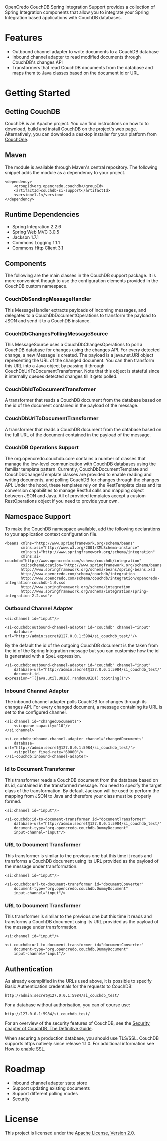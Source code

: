 OpenCredo CouchDB Spring Integration Support provides a collection of Spring Integration components that allow you to
integrate your Spring Integration based applications with CouchDB databases.

# Features
- Outbound channel adapter to write documents to a CouchDB database
- Inbound channel adapter to read modified documents through CouchDB's changes API
- Transformers that read CouchDB documents from the database and maps them to Java classes based on the document
id or URL

# Getting Started

## Getting CouchDB
CouchDB is an Apache project. You can find instructions on how to to download, build and install CouchDB on the project's [web page](http://couchdb.apache.org/).
Alternatively, you can download a desktop installer for your platform from [CouchOne](http://www.couchone.com/get). 

## Maven 
The module is available through Maven's central repository. The following snippet adds the module
as a dependency to your project.

    <dependency>
        <groupId>org.opencredo.couchdb</groupId>
        <artifactId>couchdb-si-support</artifactId>
        <version>1.1</version>
    </dependency>

## Runtime Dependencies

- Spring Integration 2.2.6
- Spring Web MVC 3.0.5
- Jackson 1.7.1
- Commons Logging 1.1.1
- Commons Http Client 3.1

## Components
The following are the main classes in the CouchDB support package. It is more convenient though to use
the configuration elements provided in the CouchDB custom namespace.

### CouchDbSendingMessageHandler
This MessageHandler extracts payloads of incoming messages, and delegates to a CouchDbDocumentOperations to transform
the payload to JSON and send it to a CouchDB instance.

### CouchDbChangesPollingMessageSource
This MessageSource uses a CouchDbChangesOperations to poll a CouchDB database for changes using the changes API.
For every detected change, a new Message is created. The payload is a java.net.URI object representing the URL of the
changed document. You can then transform this URL into a Java object by passing it through CouchDbUrlToDocumentTransformer.
Note that this object is stateful since it internally queues detected changes till it gets polled.

### CouchDbIdToDocumentTransformer
A transformer that reads a CouchDB document from the database based on the id of the document
contained in the payload of the message.

### CouchDbUrlToDocumentTransformer
A transformer that reads a CouchDB document from the database based on the full URL of the document
contained in the payload of the message.

### CouchDB Operations Support
The org.opencredo.couchdb.core contains a number of classes that manage the low-level communication with CouchDB
databases using the familiar template pattern.
Currently, CouchDbDocumentTemplate and CouchDbChangesTemplate classes are provided
to enable reading and writing documents, and polling CouchDB for changes through the changes API.
Under the hood, these templates rely on the RestTemplate class and its conversion capabilities to manage Restful calls
and mapping object between JSON and Java.
All of provided templates accept a custom RestOperations object if you need to provide your own.

## Namespace Support
To make the CouchDB namespace available, add the following declarations to your application context
configuration file.

    <beans xmlns="http://www.springframework.org/schema/beans"
           xmlns:xsi="http://www.w3.org/2001/XMLSchema-instance"
           xmlns:si="http://www.springframework.org/schema/integration"
           xmlns:si-couchdb="http://www.opencredo.com/schema/couchdb/integration"
           xsi:schemaLocation="http://www.springframework.org/schema/beans
           http://www.springframework.org/schema/beans/spring-beans.xsd
		   http://www.opencredo.com/schema/couchdb/integration
		   http://www.opencredo.com/schema/couchdb/integration/opencredo-integration-couchdb-1.0.xsd
		   http://www.springframework.org/schema/integration
		   http://www.springframework.org/schema/integration/spring-integration-2.2.xsd">

### Outbound Channel Adapter

    <si:channel id="input"/>

    <si-couchdb:outbound-channel-adapter id="couchdb" channel="input"
        database-url="http://admin:secret@127.0.0.1:5984/si_couchdb_test/"/>

By the default the id of the outgoing CouchDB document is the taken from the id of the Spring Integration message
but you can customise how the id is generated with a SpeL expression.

    <si-couchdb:outbound-channel-adapter id="couchdb" channel="input"
        database-url="http://admin:secret@127.0.0.1:5984/si_couchdb_test/"
        document-id-expression="T(java.util.UUID).randomUUID().toString()"/>

### Inbound Channel Adapter
The inbound channel adapter polls CouchDB for changes through its changes API. For every changed document, a message
containing its URL is set to the configured channel.

    <si:channel id="changedDocuments">
        <si:queue capacity="10"/>
    </si:channel>

    <si-couchdb:inbound-channel-adapter channel="changedDocuments"
        database-url="http://admin:secret@127.0.0.1:5984/si_couchdb_test/">
        <si:poller fixed-rate="60000"/>
    </si-couchdb:inbound-channel-adapter>

### Id to Document Transformer
This transformer reads a CouchDB document from the database based on its id, contained in the transformed message.
You need to specify the target class of the transformation. By default Jackson will be used to perform the mapping
from JSON to Java and therefore your class must be properly formed.

    <si:channel id="input"/>

    <si-couchdb:id-to-document-transformer id="documentTransformer"
        database-url="http://admin:secret@127.0.0.1:5984/si_couchdb_test/"
        document-type="org.opencredo.couchdb.DummyDocument"
        input-channel="input"/>

### URL to Document Transformer
This transformer is similar to the previous one but this time it reads and transforms a CouchDB document
using its URL provided as the payload of the message under transformation.

    <si:channel id="input"/>

    <si-couchdb:url-to-document-transformer id="documentConverter"
        document-type="org.opencredo.couchdb.DummyDocument"
        input-channel="input"/>

### URL to Document Transformer
This transformer is similar to the previous one but this time it reads and transforms a CouchDB document
using its URL provided as the payload of the message under transformation.

    <si:channel id="input"/>

    <si-couchdb:url-to-document-transformer id="documentConverter"
        document-type="org.opencredo.couchdb.DummyDocument"
        input-channel="input"/>

## Authentication

As already exemplified in the URLs used above, it is possible to specify Basic Authentication credentials for the requests to
CouchDB:

    http://admin:secret@127.0.0.1:5984/si_couchdb_test/

For a database without authorisation, you can of course use:

    http://127.0.0.1:5984/si_couchdb_test/


For an overview of the security features of CouchDB, see the [Security chapter of CouchDB, The Definitive Guide](http://guide.couchdb.org/draft/security.html).

When securing a production database, you should use TLS/SSL. CouchDB supports https natively since release 1.1.0. For additional information see [How to enable SSL](http://wiki.apache.org/couchdb/How_to_enable_SSL).

# Roadmap
- Inbound channel adapter state store
- Support updating existing documents
- Support different polling modes
- Security

# License
This project is licensed under the [Apache License, Version 2.0](https://github.com/opencredo/opencredo-couchdb/blob/master/license.txt).

